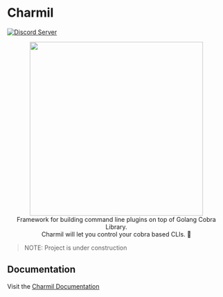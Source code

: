 # Charmil

<a href="https://discord.gg/nAQBYZncvm">
  <img alt="Discord Server" src="https://img.shields.io/discord/632220458137419776?logo=Discord&logoColor=%23fff">
</a>


<p align="center">
  <img width="400" src="https://github.com/aerogear/charmil/raw/main/logo.png">
  <br/>
  Framework for building command line plugins on top of Golang Cobra Library.  <br/>
  Charmil will let you control your cobra based CLIs. 🚀
</p>




> NOTE: Project is under construction

## Documentation

Visit the [Charmil Documentation](docs/src)

